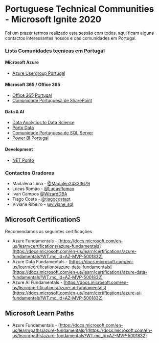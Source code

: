 # Portuguese Technical Communities - Microsoft Ignite 2020
Foi um prazer termos realizado esta sessão com todos, aqui ficam alguns contactos interessantes nossos e das comunidades em Portugal.


### Lista Comunidades tecnicas em Portugal
#### Microsoft Azure
* [Azure Usergroup Portugal](https://www.meetup.com/Azure-User-Group-Portugal/)

#### Microsoft 365 / Office 365
* [Office 365 Portugal](http://o365pt.org)
* [Comunidade Portuguesa de SharePoint](https://www.sharepointpt.org/)

#### Data & AI
* [Data Analytics to Data Science](https://www.meetup.com/Data-Analytics-to-Data-Science/)
* [Porto Data](https://www.portodata.net/)
* [Comunidade Portuguesa de SQL Server](http://sqlport.com/)
* [Power BI Portugal](https://www.meetup.com/Power-BI-Portugal/)

#### Development
* [NET Ponto](http://netponto.org/)

### Contactos Oradores
* Madalena Lima - [@Madalen24333679](https://twitter.com/Madalen24333679)
* Lucas Romão - [@LucasRomao](https://twitter.com/LucasRomao)
* Ivan Campos [@WizardDBA](https://twitter.com/WizardDBA)
* Tiago Costa - [@tiagocostapt](https://twitter.com/tiagocostapt)
* Viviane Ribeiro - [@viviane_sql](https://twitter.com/viviane_sql)



## Microsoft CertificationS
Recomendamos as seguintes certificações

* Azure Fundamentals - [https://docs.microsoft.com/en-us/learn/certifications/azure-fundamentals](https://docs.microsoft.com/en-us/learn/certifications/azure-fundamentals?WT.mc_id=AZ-MVP-5001832)
* Azure Data Fundamentals - [https://docs.microsoft.com/en-us/learn/certifications/azure-data-fundamentals](https://docs.microsoft.com/en-us/learn/certifications/azure-data-fundamentals?WT.mc_id=AZ-MVP-5001832)
* Azure AI Fundamentals - [https://docs.microsoft.com/en-us/learn/certifications/azure-ai-fundamentals](https://docs.microsoft.com/en-us/learn/certifications/azure-ai-fundamentals?WT.mc_id=AZ-MVP-5001832)

## Microsoft Learn Paths

* Azure Fundamentals - [https://docs.microsoft.com/en-us/learn/paths/azure-fundamentals/](https://docs.microsoft.com/en-us/learn/paths/azure-fundamentals?WT.mc_id=AZ-MVP-5001832)
